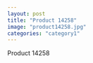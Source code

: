 ```yaml
---
layout: post
title: "Product 14258"
image: "product14258.jpg"
categories: "category1"
---
```

Product 14258
